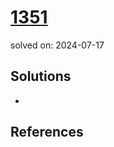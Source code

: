 # [1351](https://www.acmicpc.net/problem/1351)
solved on: 2024-07-17

## Solutions

- 

## References
